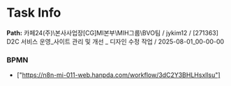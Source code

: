 # Task Info

**Path:** 카페24(주)\본사사업장\[CG]MI본부\MIH그룹\BVO팀 / jykim12 / [271363] D2C 서비스 운영_사이트 관리 및 개선 _ 디자인 수정 작업 / 2025-08-01_00-00-00

### BPMN
- ["https://n8n-mi-011-web.hanpda.com/workflow/3dC2Y3BHLHsxllsu"]

